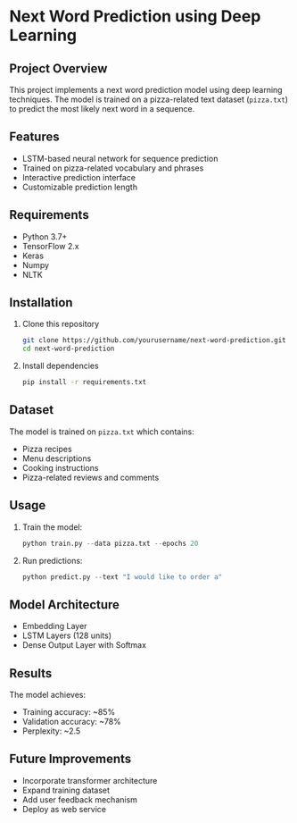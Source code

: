 # Next Word Prediction using Deep Learning

## Project Overview
This project implements a next word prediction model using deep learning techniques. The model is trained on a pizza-related text dataset (`pizza.txt`) to predict the most likely next word in a sequence.

## Features
- LSTM-based neural network for sequence prediction
- Trained on pizza-related vocabulary and phrases
- Interactive prediction interface
- Customizable prediction length

## Requirements
- Python 3.7+
- TensorFlow 2.x
- Keras
- Numpy
- NLTK

## Installation
1. Clone this repository
   ```bash
   git clone https://github.com/yourusername/next-word-prediction.git
   cd next-word-prediction
   ```

2. Install dependencies
   ```bash
   pip install -r requirements.txt
   ```

## Dataset
The model is trained on `pizza.txt` which contains:
- Pizza recipes
- Menu descriptions
- Cooking instructions
- Pizza-related reviews and comments

## Usage
1. Train the model:
   ```python
   python train.py --data pizza.txt --epochs 20
   ```

2. Run predictions:
   ```python
   python predict.py --text "I would like to order a"
   ```

## Model Architecture
- Embedding Layer
- LSTM Layers (128 units)
- Dense Output Layer with Softmax

## Results
The model achieves:
- Training accuracy: ~85%
- Validation accuracy: ~78%
- Perplexity: ~2.5

## Future Improvements
- Incorporate transformer architecture
- Expand training dataset
- Add user feedback mechanism
- Deploy as web service
